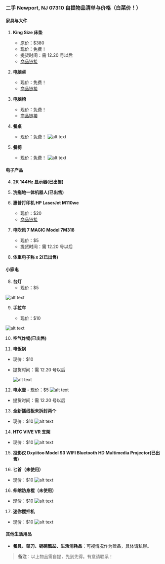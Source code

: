 ### 二手 Newport, NJ 07310 自提物品清单与价格（白菜价！）

#### 家具与大件

1. **King Size 床垫**

   - 原价：$380
   - 现价：免费！
   - 提货时间：需 12.20 号以后
   - [商品链接](https://a.co/d/7brqP5m)

2. **电脑桌**

   - 现价：免费！
   - [商品链接](https://www.amazon.com/dp/B0BKSCMG37?ref=ppx_pop_mob_ap_share)

3. **电脑椅**

   - 现价：免费！
   - [商品链接](https://www.amazon.com/dp/B0B8CTHFYF?ref=ppx_pop_mob_ap_share)

4. **餐桌**

   - 现价：免费！
     ![alt text](bd6c66f34ccc9ae648dfcc7450ce60e.jpg)

5. **餐椅**
   - 现价：免费！
     ![alt text](eace5cc8944ca0c9fb51db243140b84.jpg)

#### 电子产品

4. **2K 144Hz 显示器(已出售)**

5. **洗拖地一体机器人(已出售)**

6. **惠普打印机 HP LaserJet M110we**

   - 现价：$20
   - [商品链接](https://www.ebay.com/itm/365056078822?chn=ps&norover=1&mkevt=1&mkrid=711-117182-37290-0&mkcid=2&mkscid=101&itemid=365056078822&targetid=2299003535955&device=c&mktype=pla&googleloc=9197900&poi=&campaignid=21214315381&mkgroupid=161363866036&rlsatarget=aud-1480434318228:pla-2299003535955&abcId=9407526&merchantid=6296724&gad_source=1&gclid=Cj0KCQiApNW6BhD5ARIsACmEbkUe2tbMQT4BebNOx7CloHfzdmziJ2jf6GUUTnqwk8gi0hi2tQviGoIaAkjFEALw_wcB)

7. **电吹风 7 MAGIC Model 7M318**

   - 现价：$5
   - 提货时间：需 12.20 号以后

8. **体重电子称 x 2(已出售)**

#### 小家电

8. **台灯**
   - 现价：$5

![alt text](2872942132191ca66c3bdf9b8abc382.jpg)

9. **手拉车**

   - 现价：$10

![alt text](fd7a139678c7ab517a9c4b37d9d12cf.jpg)

10. **空气炸锅(已出售)**

11. **电饭锅**

- 现价：$10

- 提货时间：需 12.20 号以后

  ![alt text](c00ac0597d4a696630dfae113312115.jpg)

12. **电水壶** - 现价：$5
    ![alt text](179938a46e13bba73ba506fb7519b0c.jpg)

- 提货时间：需 12.20 号以后

13. **全新插线板未拆封两个**

- 现价：$10
  ![alt text](8a94d9e9c94816175efb44730932e4e.jpg)

14. **HTC VIVE VR 支架**

- 现价：$10
  ![alt text](06fa180d9980878a11c7df90878b68c.jpg)

15. **投影仪 Dxyiitoo Model S3 WIFI Bluetooth HD Multimedia Projector(已出售)**

16. **匕首（未使用）**

- 现价：$10
  ![alt text](03782614825e98e8ff820721bb43eef.jpg)

16. **伸缩防身棍（未使用）**

- 现价：$10
  ![alt text](4b8efe2da684911ef43f4ccffe34b2a.jpg)

17. **迷你搅拌机**

- 现价：$10
  ![alt text](e9217cb95785e71974823ed2cfa2916.jpg)

#### 其他生活用品

- **餐具、菜刀、锅碗瓢盆、生活消耗品**：可视情况作为赠品，具体请私聊。

> **备注**：以上物品需自提，先到先得。有意请联系！
